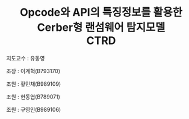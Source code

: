 <h1 align="center">
Opcode와 API의 특징정보를 활용한</br>Cerber형 랜섬웨어 탐지모델</br>CTRD
</h1>

지도교수 : 유동영

조장 : 이계혁(B793170)

조원 : 황민채(B989109)   

조원 : 현동엽(B789071)

조원 : 구영인(B989106)
